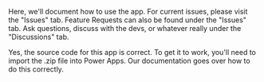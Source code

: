 Here, we'll document how to use the app. For current issues, please visit the "Issues" tab. Feature Requests can also be found under the "Issues" tab. Ask questions, discuss with the devs, or whatever really under the "Discussions" tab.

Yes, the source code for this app is correct. To get it to work, you'll need to import the .zip file into Power Apps. Our documentation goes over how to do this correctly.
